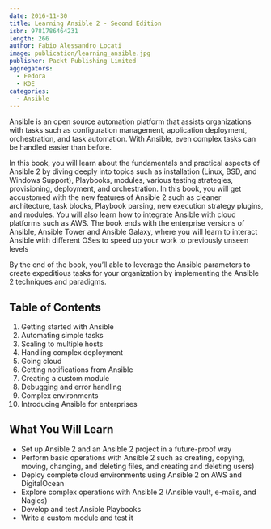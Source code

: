```yaml
---
date: 2016-11-30
title: Learning Ansible 2 - Second Edition
isbn: 9781786464231
length: 266
author: Fabio Alessandro Locati
image: publication/learning_ansible.jpg
publisher: Packt Publishing Limited
aggregators:
  - Fedora
  - KDE
categories:
  - Ansible
---
```


Ansible is an open source automation platform that assists organizations with tasks such as configuration management, application deployment, orchestration, and task automation.
With Ansible, even complex tasks can be handled easier than before.

In this book, you will learn about the fundamentals and practical aspects of Ansible 2 by diving deeply into topics such as installation (Linux, BSD, and Windows Support), Playbooks, modules, various testing strategies, provisioning, deployment, and orchestration.
In this book, you will get accustomed with the new features of Ansible 2 such as cleaner architecture, task blocks, Playbook parsing, new execution strategy plugins, and modules.
You will also learn how to integrate Ansible with cloud platforms such as AWS.
The book ends with the enterprise versions of Ansible, Ansible Tower and Ansible Galaxy, where you will learn to interact Ansible with different OSes to speed up your work to previously unseen levels

By the end of the book, you’ll able to leverage the Ansible parameters to create expeditious tasks for your organization by implementing the Ansible 2 techniques and paradigms.

## Table of Contents
1. Getting started with Ansible
2. Automating simple tasks
3. Scaling to multiple hosts
4. Handling complex deployment
5. Going cloud
6. Getting notifications from Ansible
7. Creating a custom module
8. Debugging and error handling
9. Complex environments
10. Introducing Ansible for enterprises

## What You Will Learn
* Set up Ansible 2 and an Ansible 2 project in a future-proof way
* Perform basic operations with Ansible 2 such as creating, copying, moving, changing, and deleting files, and creating and deleting users)
* Deploy complete cloud environments using Ansible 2 on AWS and DigitalOcean
* Explore complex operations with Ansible 2 (Ansible vault, e-mails, and Nagios)
* Develop and test Ansible Playbooks
* Write a custom module and test it
